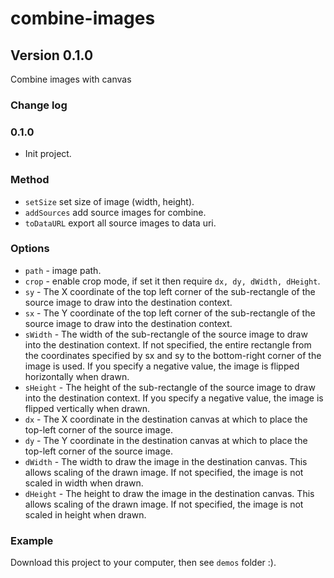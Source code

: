 combine-images
==============


## Version 0.1.0

Combine images with canvas

### Change log

### 0.1.0
- Init project.


### Method

- `setSize` set size of image (width, height).
- `addSources` add source images for combine.
- `toDataURL` export all source images to data uri.


### Options

- `path` - image path.
- `crop` - enable crop mode, if set it then require `dx, dy, dWidth, dHeight`.
- `sy` - The X coordinate of the top left corner of the sub-rectangle of the source image to draw into the destination context.
- `sx` - The Y coordinate of the top left corner of the sub-rectangle of the source image to draw into the destination context.
- `sWidth` - The width of the sub-rectangle of the source image to draw into the destination context. If not specified, the entire rectangle from the coordinates specified by sx and sy to the bottom-right corner of the image is used. If you specify a negative value, the image is flipped horizontally when drawn.
- `sHeight` - The height of the sub-rectangle of the source image to draw into the destination context. If you specify a negative value, the image is flipped vertically when drawn.
- `dx` - The X coordinate in the destination canvas at which to place the top-left corner of the source image.
- `dy` - The Y coordinate in the destination canvas at which to place the top-left corner of the source image.
- `dWidth` - The width to draw the image in the destination canvas. This allows scaling of the drawn image. If not specified, the image is not scaled in width when drawn.
- `dHeight` - The height to draw the image in the destination canvas. This allows scaling of the drawn image. If not specified, the image is not scaled in height when drawn.


### Example

Download this project to your computer, then see `demos` folder :).